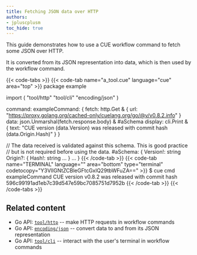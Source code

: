 ```yaml
---
title: Fetching JSON data over HTTP
authors:
- jpluscplusm
toc_hide: true
---
```


This guide demonstrates how to use a CUE workflow command to fetch some JSON over HTTP.

It is converted from its JSON representation into data,
which is then used by the workflow command.

<!-- FIXME: update to fetch the example.json file contained in this page's directory, after the page has been merged -->

{{< code-tabs >}}
{{< code-tab name="a_tool.cue" language="cue" area="top" >}}
package example

import (
	"tool/http"
	"tool/cli"
	"encoding/json"
)

command: exampleCommand: {
	fetch: http.Get & {
		url: "https://proxy.golang.org/cached-only/cuelang.org/go/@v/v0.8.2.info"
	}
	data: json.Unmarshal(fetch.response.body) & #aSchema
	display: cli.Print & {
		text: "CUE version \(data.Version) was released with commit hash \(data.Origin.Hash)"
	}
}

// The data received is validated against this schema. This is good practice
// but is not required before using the data.
#aSchema: {
	Version!: string
	Origin?: {
		Hash!: string
		...
	}
	...
}
{{< /code-tab >}}
{{< code-tab name="TERMINAL" language="" area="bottom" type="terminal" codetocopy="Y3VlIGNtZCBleGFtcGxlQ29tbWFuZA==" >}}
$ cue cmd exampleCommand
CUE version v0.8.2 was released with commit hash 596c99191ad1eb7c39d547e59bc7085751d7952b
{{< /code-tab >}}
{{< /code-tabs >}}

## Related content

- Go API: 
  [`tool/http`](https://pkg.go.dev/cuelang.org/go/pkg/tool/http#section-documentation) --
  make HTTP requests in workflow commands
- Go API: 
  [`encoding/json`](https://pkg.go.dev/cuelang.org/go/pkg/encoding/json#section-documentation) --
  convert data to and from its JSON representation
- Go API: 
  [`tool/cli`](https://pkg.go.dev/cuelang.org/go/pkg/tool/cli#section-documentation) --
  interact with the user's terminal in workflow commands
